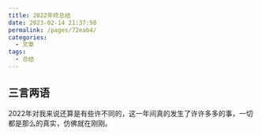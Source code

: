 ```yaml
---
title: 2022年终总结
date: 2023-02-14 21:37:50
permalink: /pages/72eab4/
categories:
  - 文章
tags:
  - 总结
---
```


## 三言两语

2022年对我来说还算是有些许不同的，这一年间真的发生了许许多多的事，一切都是那么的真实，仿佛就在刚刚。

